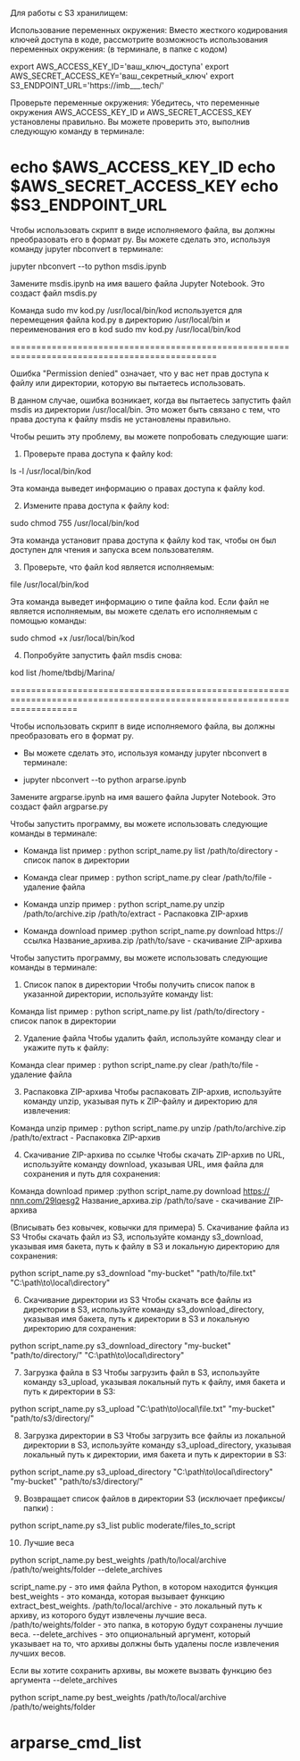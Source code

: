 Для работы с S3 хранилищем:

Использование переменных окружения: Вместо жесткого кодирования ключей доступа в коде, 
рассмотрите возможность использования переменных окружения:
(в терминале, в папке с кодом) 

export AWS_ACCESS_KEY_ID='ваш_ключ_доступа'
export AWS_SECRET_ACCESS_KEY='ваш_секретный_ключ'
export S3_ENDPOINT_URL='https://imb___.tech/'

Проверьте переменные окружения: Убедитесь, что переменные окружения AWS_ACCESS_KEY_ID и AWS_SECRET_ACCESS_KEY установлены правильно. Вы можете проверить это, выполнив следующую команду в терминале:

echo $AWS_ACCESS_KEY_ID
echo $AWS_SECRET_ACCESS_KEY
echo $S3_ENDPOINT_URL
===============================================================================================

Чтобы использовать скрипт в виде исполняемого файла, вы должны преобразовать его в формат py.
Вы можете сделать это, используя команду jupyter nbconvert в терминале:

jupyter nbconvert --to python msdis.ipynb

Замените msdis.ipynb на имя вашего файла Jupyter Notebook. Это создаст файл msdis.py


Команда sudo mv  kod.py /usr/local/bin/kod используется для перемещения файла kod.py в директорию /usr/local/bin и переименования его в kod
sudo mv kod.py /usr/local/bin/kod

==============================================================================================

Ошибка "Permission denied" означает, что у вас нет прав доступа к файлу или директории, которую вы пытаетесь использовать.

В данном случае, ошибка возникает, когда вы пытаетесь запустить файл msdis из директории /usr/local/bin.
Это может быть связано с тем, что права доступа к файлу msdis не установлены правильно.

Чтобы решить эту проблему, вы можете попробовать следующие шаги:

1. Проверьте права доступа к файлу kod:

ls -l /usr/local/bin/kod

Эта команда выведет информацию о правах доступа к файлу kod.

2. Измените права доступа к файлу kod:

sudo chmod 755 /usr/local/bin/kod

Эта команда установит права доступа к файлу kod так, чтобы он был доступен для чтения и запуска всем пользователям.

3. Проверьте, что файл kod является исполняемым:

file /usr/local/bin/kod

Эта команда выведет информацию о типе файла kod. 
Если файл не является исполняемым, вы можете сделать его исполняемым с помощью команды:

sudo chmod +x /usr/local/bin/kod

4. Попробуйте запустить файл msdis снова:

kod list /home/tbdbj/Marina/

=========================================================================================================================



Чтобы использовать скрипт в виде исполняемого файла, вы должны преобразовать его в формат py.
+ Вы можете сделать это, используя команду jupyter nbconvert в терминале:

+ jupyter nbconvert --to python arparse.ipynb

Замените argparse.ipynb на имя вашего файла Jupyter Notebook. Это создаст файл argparse.py

Чтобы запустить программу, вы можете использовать следующие команды в терминале:

+ Команда list пример : python script_name.py list /path/to/directory - список папок в директории

+ Команда clear пример : python script_name.py clear /path/to/file - удаление файла


+ Команда unzip пример : python script_name.py unzip /path/to/archive.zip /path/to/extract - Распаковка ZIP-архив

+ Команда download пример :python script_name.py download https://ссылка Название_архива.zip /path/to/save - скачивание ZIP-архива

Чтобы запустить программу, вы можете использовать следующие команды в терминале:

1. Список папок в директории
Чтобы получить список папок в указанной директории, используйте команду list:

Команда list пример : python script_name.py list /path/to/directory - список папок в директории


2. Удаление файла
Чтобы удалить файл, используйте команду clear и укажите путь к файлу:

Команда clear пример : python script_name.py clear /path/to/file - удаление файла

3. Распаковка ZIP-архива
Чтобы распаковать ZIP-архив, используйте команду unzip, указывая путь к ZIP-файлу и директорию для извлечения:

Команда unzip пример : python script_name.py unzip /path/to/archive.zip /path/to/extract - Распаковка ZIP-архив


4. Скачивание ZIP-архива по ссылке
Чтобы скачать ZIP-архив по URL, используйте команду download, указывая URL, имя файла для сохранения и путь для сохранения:

Команда download пример :python script_name.py download https://ппп.com/29lqesg2 Название_архива.zip /path/to/save - скачивание ZIP-архива

(Вписывать без ковычек, ковычки для примера)
5. Скачивание файла из S3
Чтобы скачать файл из S3, используйте команду s3_download, указывая имя бакета, путь к файлу в S3 и локальную директорию для сохранения:

python script_name.py s3_download "my-bucket" "path/to/file.txt" "C:\path\to\local\directory"


6. Скачивание директории из S3
Чтобы скачать все файлы из директории в S3, используйте команду s3_download_directory, указывая имя бакета, 
путь к директории в S3 и локальную директорию для сохранения:

python script_name.py s3_download_directory "my-bucket" "path/to/directory/" "C:\path\to\local\directory"

7. Загрузка файла в S3
Чтобы загрузить файл в S3, используйте команду s3_upload, указывая локальный путь к файлу, имя бакета и путь к директории в S3:

python script_name.py s3_upload "C:\path\to\local\file.txt" "my-bucket" "path/to/s3/directory/"

8. Загрузка директории в S3
Чтобы загрузить все файлы из локальной директории в S3, используйте команду s3_upload_directory, 
указывая локальный путь к директории, имя бакета и путь к директории в S3:

python script_name.py s3_upload_directory "C:\path\to\local\directory" "my-bucket" "path/to/s3/directory/"

9. Возвращает список файлов в директории S3 (исключает префиксы/папки) :

python script_name.py s3_list public moderate/files_to_script

10. Лучшие веса

python script_name.py best_weights /path/to/local/archive /path/to/weights/folder --delete_archives

script_name.py - это имя файла Python, в котором находится функция 
best_weights - это команда, которая вызывает функцию extract_best_weights.
/path/to/local/archive - это локальный путь к архиву, из которого будут извлечены лучшие веса.
/path/to/weights/folder - это папка, в которую будут сохранены лучшие веса.
--delete_archives - это опциональный аргумент, который указывает на то, что архивы должны быть удалены после извлечения лучших весов.

Если вы хотите сохранить архивы, вы можете вызвать функцию без аргумента --delete_archives

python script_name.py best_weights /path/to/local/archive /path/to/weights/folder



# arparse_cmd_list
